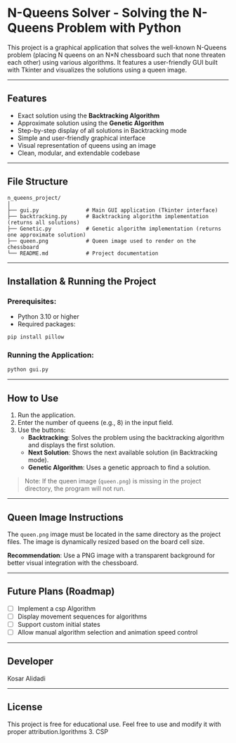 # N-Queens Solver - Solving the N-Queens Problem with Python

This project is a graphical application that solves the well-known N-Queens problem (placing N queens on an N×N chessboard such that none threaten each other) using various algorithms. It features a user-friendly GUI built with Tkinter and visualizes the solutions using a queen image.

---

## Features

- Exact solution using the **Backtracking Algorithm**
- Approximate solution using the **Genetic Algorithm**
- Step-by-step display of all solutions in Backtracking mode
- Simple and user-friendly graphical interface
- Visual representation of queens using an image
- Clean, modular, and extendable codebase

---

## File Structure

```
n_queens_project/
│
├── gui.py               # Main GUI application (Tkinter interface)
├── backtracking.py      # Backtracking algorithm implementation (returns all solutions)
├── Genetic.py           # Genetic algorithm implementation (returns one approximate solution)
├── queen.png            # Queen image used to render on the chessboard
└── README.md            # Project documentation
```

---

##  Installation & Running the Project

### Prerequisites:

- Python 3.10 or higher
- Required packages:

```bash
pip install pillow
```

### Running the Application:

```bash
python gui.py
```

---

## How to Use

1. Run the application.
2. Enter the number of queens (e.g., 8) in the input field.
3. Use the buttons:
   - **Backtracking**: Solves the problem using the backtracking algorithm and displays the first solution.
   - **Next Solution**: Shows the next available solution (in Backtracking mode).
   - **Genetic Algorithm**: Uses a genetic approach to find a solution.

> Note: If the queen image (`queen.png`) is missing in the project directory, the program will not run.

---

## Queen Image Instructions

The `queen.png` image must be located in the same directory as the project files. The image is dynamically resized based on the board cell size.

**Recommendation**: Use a PNG image with a transparent background for better visual integration with the chessboard.

---

##  Future Plans (Roadmap)

- [ ] Implement a csp Algorithm
- [ ] Display movement sequences for algorithms
- [ ] Support custom initial states
- [ ] Allow manual algorithm selection and animation speed control

---

## Developer

Kosar Alidadi

---

## License

This project is free for educational use. Feel free to use and modify it with proper attribution.lgorithms 3.  CSP 
